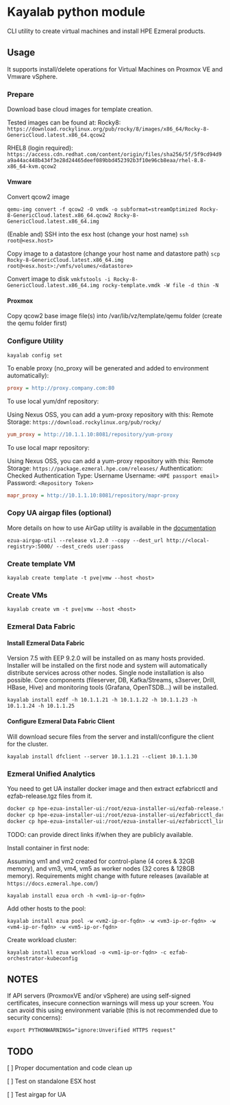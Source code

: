 # Kayalab python module

CLI utility to create virtual machines and install HPE Ezmeral products.

## Usage

It supports install/delete operations for Virtual Machines on Proxmox VE and Vmware vSphere.

### Prepare

Download base cloud images for template creation.

Tested images can be found at:
Rocky8:
`https://download.rockylinux.org/pub/rocky/8/images/x86_64/Rocky-8-GenericCloud.latest.x86_64.qcow2`

RHEL8 (login required):
`https://access.cdn.redhat.com/content/origin/files/sha256/5f/5f9cd94d9a9a44ac448b434f3e28d24465deef089bbd452392b3f10e96cb8eaa/rhel-8.8-x86_64-kvm.qcow2`

#### Vmware

Convert qcow2 image

`qemu-img convert -f qcow2 -O vmdk -o subformat=streamOptimized Rocky-8-GenericCloud.latest.x86_64.qcow2 Rocky-8-GenericCloud.latest.x86_64.img`

(Enable and) SSH into the esx host (change your host name)
`ssh root@<esx.host>`

Copy image to a datastore (change your host name and datastore path)
`scp Rocky-8-GenericCloud.latest.x86_64.img root@<esx.host>:/vmfs/volumes/<datastore>`

Convert image to disk
`vmkfstools -i Rocky-8-GenericCloud.latest.x86_64.img rocky-template.vmdk -W file -d thin -N`

#### Proxmox

Copy qcow2 base image file(s) into /var/lib/vz/template/qemu folder (create the qemu folder first)

### Configure Utility

`kayalab config set`

To enable proxy (no_proxy will be generated and added to environment automatically):

```ini
proxy = http://proxy.company.com:80
```

To use local yum/dnf repository:

Using Nexus OSS, you can add a yum-proxy repository with this:
Remote Storage: `https://download.rockylinux.org/pub/rocky/`

```ini
yum_proxy = http://10.1.1.10:8081/repository/yum-proxy
```

To use local mapr repository:

Using Nexus OSS, you can add a yum-proxy repository with this:
Remote Storage: `https://package.ezmeral.hpe.com/releases/`
Authentication: Checked
Authentication Type: Username
Username: `<HPE passport email>`
Password: `<Repository Token>`

```ini
mapr_proxy = http://10.1.1.10:8081/repository/mapr-proxy
```

### Copy UA airgap files (optional)

More details on how to use AirGap utility is available in the [documentation](https://docs.ezmeral.hpe.com/unified-analytics/12/Installation/airgap-utility.html)

`ezua-airgap-util --release v1.2.0 --copy --dest_url http://<local-registry>:5000/ --dest_creds user:pass`

### Create template VM

`kayalab create template -t pve|vmw --host <host>`

### Create VMs

`kayalab create vm -t pve|vmw --host <host>`

### Ezmeral Data Fabric

#### Install Ezmeral Data Fabric

Version 7.5 with EEP 9.2.0 will be installed on as many hosts provided. Installer will be installed on the first node and system will automatically distribute services across other nodes. Single node installation is also possible. Core components (fileserver, DB, Kafka/Streams, s3server, Drill, HBase, Hive) and monitoring tools (Grafana, OpenTSDB...) will be installed.

`kayalab install ezdf -h 10.1.1.21 -h 10.1.1.22 -h 10.1.1.23 -h 10.1.1.24 -h 10.1.1.25`

#### Configure Ezmeral Data Fabric Client

Will download secure files from the server and install/configure the client for the cluster.

`kayalab install dfclient --server 10.1.1.21 --client 10.1.1.30`

### Ezmeral Unified Analytics

You need to get UA installer docker image and then extract ezfabricctl and ezfab-release.tgz files from it.

```bash
docker cp hpe-ezua-installer-ui:/root/ezua-installer-ui/ezfab-release.tgz .
docker cp hpe-ezua-installer-ui:/root/ezua-installer-ui/ezfabricctl_darwin_amd64 .
docker cp hpe-ezua-installer-ui:/root/ezua-installer-ui/ezfabricctl_linux_amd64 .
```

TODO: can provide direct links if/when they are publicly available.

Install container in first node:

Assuming vm1 and vm2 created for control-plane (4 cores & 32GB memory), and vm3, vm4, vm5 as worker nodes (32 cores & 128GB memory). Requirements might change with future releases (available at `https://docs.ezmeral.hpe.com/`)

`kayalab install ezua orch -h <vm1-ip-or-fqdn>`

Add other hosts to the pool:

`kayalab install ezua pool -w <vm2-ip-or-fqdn> -w <vm3-ip-or-fqdn> -w <vm4-ip-or-fqdn> -w <vm5-ip-or-fqdn>`

Create workload cluster:

`kayalab install ezua workload -o <vm1-ip-or-fqdn> -c ezfab-orchestrator-kubeconfig`

## NOTES

If API servers (ProxmoxVE and/or vSphere) are using self-signed certificates, insecure connection warnings will mess up your screen. You can avoid this using environment variable (this is not recommended due to security concerns):

`export PYTHONWARNINGS="ignore:Unverified HTTPS request"`

## TODO

[ ] Proper documentation and code clean up

[ ] Test on standalone ESX host

[ ] Test airgap for UA
